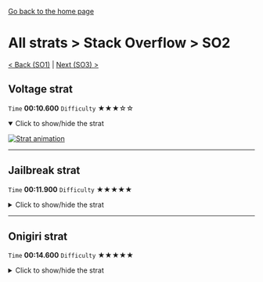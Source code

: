 [Go back to the home page](https://github.com/Doublevil/scbspeedrun)

# All strats > Stack Overflow > SO2

[< Back (SO1)](https://github.com/Doublevil/scbspeedrun/blob/main/levels/all_lvl/SO/SO1.md) | [Next (SO3) >](https://github.com/Doublevil/scbspeedrun/blob/main/levels/all_lvl/SO/SO3.md)

## Voltage strat

`Time` **00:10.600** `Difficulty` ★★★☆☆
<details open>
  <summary>Click to show/hide the strat</summary>

  [![Strat animation](https://github.com/Doublevil/scbspeedrun/blob/main/media/levels/SO/SO2_VoltageStrat.webp)](https://github.com/Doublevil/scbspeedrun/blob/main/media/levels/SO/SO2_VoltageStrat.mp4?raw=true)
</details>

---
## Jailbreak strat

`Time` **00:11.900** `Difficulty` ★★★★★
<details>
  <summary>Click to show/hide the strat</summary>

  [![Strat animation](https://github.com/Doublevil/scbspeedrun/blob/main/media/levels/SO/SO2_JailbreakStrat.webp)](https://github.com/Doublevil/scbspeedrun/blob/main/media/levels/SO/SO2_JailbreakStrat.mp4?raw=true)

  **Notes**
  - Probably the hardest onigiri in terms of death count. But fortunately, the only hard part comes first.
  - The most reliable way we have found to make it past that gap is to use the cable cart to grab the wall at a very precise point (almost pixel perfect) so that the cable extends just enough to be able to lean forward to the other side, so that a cable jump will barely take us to the other side.
  - You will die a lot in there, and it's okay. It's pretty fast anyways.
  - If you find yourself just short of making it under the blocks, you can try to wiggle the cable. Sometimes it will get you under there.
  - Once we're past, we perform an optional Metaphor zip (see movement techs) as a minor time save. You can go around instead.
  - Hold Down and Right in the crumbling blocks section to make sure you grab the bottom-most one.
</details>

---
## Onigiri strat

`Time` **00:14.600** `Difficulty` ★★★★★
<details>
  <summary>Click to show/hide the strat</summary>

  [![Strat animation](https://github.com/Doublevil/scbspeedrun/blob/main/media/levels/SO/SO2_OnigiriStrat.webp)](https://github.com/Doublevil/scbspeedrun/blob/main/media/levels/SO/SO2_OnigiriStrat.mp4?raw=true)

  **Notes**
  - We start with a cable jump onigiri juggle to grab the onigiri while skipping a few wall jumps.
  - In the next part, calibrating your wall jump to clear the gap without touching the top or bottom glitch blocks is the hardest part of the level. Train a bit on this until you get a hang of it. It's advised to spend a bit of time calibrating your height there before making the jump, that will cost you less time than dying.
  - In this same part, we skip one of the two walls. It's not advised, because it's way harder and doesn't save that much time.
  - On the crumble block part, use 2 full-height wall jumps before jumping to the first pillar. This should always make you reach a position where you clear blocks 4 and 5 at the same time. Try to do the same with the second pillar.
  - On the second crumble pillar, don't hold Right after touching the blocks, or you will risk entering a tiny 1 block gap just as it clears and miss your next jump because of it. Wall jump until a 2-block space clears out, and then go for it.
  - The last part is scary but it's just a coyote jump, it shouldn't be too hard. Alternatively, if you want to play it safe, you can use a cable jump juggle.
  - After the coyote jump in the end, if your cable is long enough, it should plug into the goal by itself. This is possible because null cart keeps cable length.
</details>
